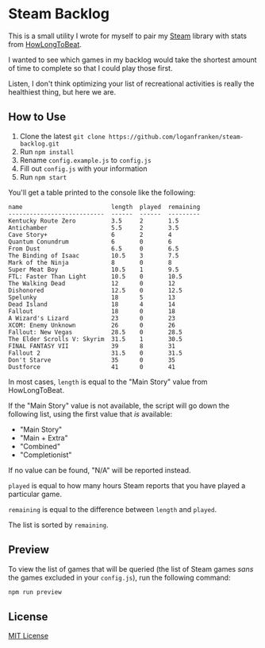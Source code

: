 # Steam Backlog

This is a small utility I wrote for myself to pair my
[Steam](http://store.steampowered.com/) library with stats from
[HowLongToBeat](http://howlongtobeat.com/).

I wanted to see which games in my backlog would take the shortest
amount of time to complete so that I could play those first.

Listen, I don't think optimizing your list of recreational activities is really
the healthiest thing, but here we are.

## How to Use

1. Clone the latest `git clone https://github.com/loganfranken/steam-backlog.git`
2. Run `npm install`
3. Rename `config.example.js` to `config.js`
4. Fill out `config.js` with your information
5. Run `npm start`

You'll get a table printed to the console like the following:

```
name                         length  played  remaining
---------------------------  ------  ------  ---------
Kentucky Route Zero          3.5     2       1.5
Antichamber                  5.5     2       3.5
Cave Story+                  6       2       4
Quantum Conundrum            6       0       6
From Dust                    6.5     0       6.5
The Binding of Isaac         10.5    3       7.5
Mark of the Ninja            8       0       8
Super Meat Boy               10.5    1       9.5
FTL: Faster Than Light       10.5    0       10.5
The Walking Dead             12      0       12
Dishonored                   12.5    0       12.5
Spelunky                     18      5       13
Dead Island                  18      4       14
Fallout                      18      0       18
A Wizard's Lizard            23      0       23
XCOM: Enemy Unknown          26      0       26
Fallout: New Vegas           28.5    0       28.5
The Elder Scrolls V: Skyrim  31.5    1       30.5
FINAL FANTASY VII            39      8       31
Fallout 2                    31.5    0       31.5
Don't Starve                 35      0       35
Dustforce                    41      0       41
```

In most cases, `length` is equal to the "Main Story" value from HowLongToBeat.

If the "Main Story" value is not available, the script will go down the
following list, using the first value that *is* available:

* "Main Story"
* "Main + Extra"
* "Combined"
* "Completionist"

If no value can be found, "N/A" will be reported instead.

`played` is equal to how many hours Steam reports that you have played a
particular game.

`remaining` is equal to the difference between `length` and `played`.

The list is sorted by `remaining`.

## Preview

To view the list of games that will be queried (the list of Steam games *sans*
the games excluded in your `config.js`), run the following command:

```js
npm run preview
```

## License

[MIT License](http://opensource.org/licenses/MIT)
